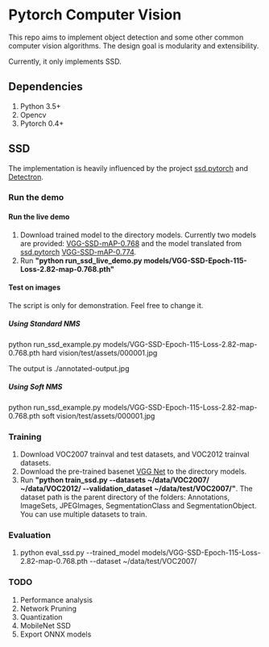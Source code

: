 # Pytorch Computer Vision

This repo aims to implement object detection and some other common computer vision algorithms.
The design goal is modularity and extensibility.

Currently, it only implements SSD.


## Dependencies
1. Python 3.5+
2. Opencv
3. Pytorch 0.4+

## SSD 

The implementation is heavily influenced by the project [ssd.pytorch](https://github.com/amdegroot/ssd.pytorch) and [Detectron](https://github.com/facebookresearch/Detectron).

### Run the demo

#### Run the live demo
1. Download trained model to the directory models.
  Currently two models are provided:
  [VGG-SSD-mAP-0.768](https://storage.googleapis.com/models-hao/VGG-SSD-Epoch-115-Loss-2.82-map-0.768.pth)
and the model translated from [ssd.pytorch](https://github.com/amdegroot/ssd.pytorch) [VGG-SSD-mAP-0.774](https://s3.amazonaws.com/amdegroot-models/ssd300_mAP_77.43_v2.pth).
2. Run **"python run_ssd_live_demo.py models/VGG-SSD-Epoch-115-Loss-2.82-map-0.768.pth"**

#### Test on images

The script is only for demonstration. Feel free to change it.

##### Using Standard NMS


python run_ssd_example.py models/VGG-SSD-Epoch-115-Loss-2.82-map-0.768.pth  hard vision/test/assets/000001.jpg 

The output is ./annotated-output.jpg

##### Using Soft NMS

python run_ssd_example.py models/VGG-SSD-Epoch-115-Loss-2.82-map-0.768.pth  soft vision/test/assets/000001.jpg


### Training
1. Download VOC2007 trainval and test datasets, and VOC2012 trainval datasets.
2. Download the pre-trained basenet [VGG Net](https://s3.amazonaws.com/amdegroot-models/vgg16_reducedfc.pth) to the directory models.
3. Run **"python train_ssd.py --datasets ~/data/VOC2007/ ~/data/VOC2012/ --validation_dataset ~/data/test/VOC2007/"**. 
The dataset path is the parent directory of the folders: Annotations, ImageSets, JPEGImages, SegmentationClass and SegmentationObject. You can use multiple datasets to train.

### Evaluation
1. python eval_ssd.py --trained_model models/VGG-SSD-Epoch-115-Loss-2.82-map-0.768.pth  --dataset ~/data/test/VOC2007/

### TODO
1. Performance analysis
2. Network Pruning
3. Quantization
4. MobileNet SSD
5. Export ONNX models